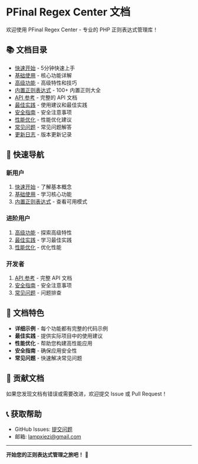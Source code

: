 # PFinal Regex Center 文档

欢迎使用 PFinal Regex Center - 专业的 PHP 正则表达式管理库！

## 📚 文档目录

- [快速开始](quick-start.md) - 5分钟快速上手
- [基础使用](basic-usage.md) - 核心功能详解
- [高级功能](advanced-features.md) - 高级特性和技巧
- [内置正则表达式](built-in-patterns.md) - 100+ 内置正则大全
- [API 参考](api-reference.md) - 完整的 API 文档
- [最佳实践](best-practices.md) - 使用建议和最佳实践
- [安全指南](security.md) - 安全注意事项
- [性能优化](performance.md) - 性能优化建议
- [常见问题](faq.md) - 常见问题解答
- [更新日志](changelog.md) - 版本更新记录

## 🚀 快速导航

### 新用户
1. [快速开始](quick-start.md) - 了解基本概念
2. [基础使用](basic-usage.md) - 学习核心功能
3. [内置正则表达式](built-in-patterns.md) - 查看可用模式

### 进阶用户
1. [高级功能](advanced-features.md) - 探索高级特性
2. [最佳实践](best-practices.md) - 学习最佳实践
3. [性能优化](performance.md) - 优化性能

### 开发者
1. [API 参考](api-reference.md) - 完整 API 文档
2. [安全指南](security.md) - 安全注意事项
3. [常见问题](faq.md) - 问题排查

## 📖 文档特色

- **详细示例** - 每个功能都有完整的代码示例
- **最佳实践** - 提供实际项目中的使用建议
- **性能优化** - 帮助您构建高性能应用
- **安全指南** - 确保应用安全性
- **常见问题** - 快速解决常见问题

## 🤝 贡献文档

如果您发现文档有错误或需要改进，欢迎提交 Issue 或 Pull Request！

## 📞 获取帮助

- GitHub Issues: [提交问题](https://github.com/pfinalclub/regex-center/issues)
- 邮箱: lampxiezi@gmail.com

---

**开始您的正则表达式管理之旅吧！** 🎯
